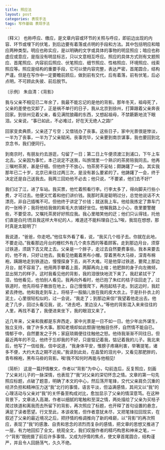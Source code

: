 ```yaml
---
title: 照应法
layout: post
categories: 表现手法
tags: 写作基础 表现手法
---
```


〔释义〕 也称呼应、缴应，是文章内容或环节的关照与呼应，即前边出现的内容、环节或埋下的伏笔，到后边要有着落或点明的手段和方法。其中包括明应和暗应两种类型。明应也称实应，是以明确的文字或具体的事物的明显照应；暗应也称虚应或意应，是指没有明显标志，只以文意相互呼应。照应的具体方式则有文题照应、首尾照应、内容前后照应、伏笔照应、细节照应、性格照应、环境照应、线索照应等。照应是结构的重要手段，它可以使内容完整，表达严密，首尾圆合，结构严谨。但是在写作中一定要瞻前顾后，做到前有交代，后有着落，前有伏笔，后必点明，不可顾此失彼、前后脱节。

〔示例〕 朱自清：《背影》

我与父亲不相见已二年余了，我最不能忘记的是他的背影。那年冬天，祖母死了，父亲的差使也交卸了，正是祸不单行的日子，我从北京到徐州，打算跟着父亲奔丧回家。到徐州见着父亲，看见满院狼藉的东西，又想起祖母，不禁簌簌地流下眼泪。父亲说，“事已如此，不必难过，好在天无绝人之路!”

回家变卖典质，父亲还了亏空；又借钱办了丧事。这些日子，家中光景很是惨淡，一半为了丧事，一半为了父亲赋闲。丧事完毕，父亲要到南京谋事，我也要回到北京念书，我们便同行。

到南京时，有朋友约去游逛，勾留了一日；第二日上午便须渡江到浦口，下午上车北去。父亲因为事忙，本己说定不送我，叫旅馆里一个熟识的茶房陪我同去。他再三嘱咐茶房，甚是仔细。但他终于不放心，怕茶房不妥帖；颇踌躇了一会。其实我那年已二十岁，北京已来往过两三次，是没有甚么要紧的了。他踌躇了一会，终于决定还是自己送我去。我两三回劝他不必去；他只说，“不要紧，他们去不好!”

我们过了江，进了车站。我买票，他忙着照看行李。行李太多了，得向脚夫行些小费，才可过去。他便又忙着和他们讲价钱。我那时真是聪明过分，总觉他说话不大漂亮，非自己插嘴不可。但他终于讲定了价钱；就送我上车。他给我拣定了靠车门的一张椅子；我将他给我做的紫毛大衣铺好坐位。他嘱我路上小心，夜里要警醒些，不要受凉。又嘱托茶房好好照应我。我心里暗笑他的迂；他们只认得钱，托他们直是白托!而且我这样大年纪的人，难道还不能料理自己么?唉，我现在想想，那时真是太聪明了!

我说道，“爸爸，你走吧。”他往车外看了看，说，“我买几个桔子去。你就在此地，不要走动。”我看那边月台的栅栏外有几个卖东西的等着顾客。走到那边月台，须穿过铁道，须跳下去又爬上去。父亲是一个胖子，走过去自然要费事些。我本来要去的，他不肯，只好让他去。我看见他戴着黑布小帽，穿着黑布大马褂，深青布棉袍，蹒跚地走到铁道边，慢慢探身下去，尚不大难。可是他穿过铁道，要爬上那边月台，就不容易了。他用两手攀着上面，两脚再向上缩；他肥胖的身子向左微倾，显出努力的样子。这时我看见他的背影，我的泪很快地流下来了。我赶紧拭干了泪，怕他看见，也怕别人看见。我再向外看时，他已抱了朱红的桔子往回走了。过铁道时，他先将桔子散放在地上，自己慢慢爬下，再抱起桔子走。到这边时，我赶紧去搀他。他和我走到车上，将桔子一股脑儿放在我的皮大衣上。于是扑扑衣上的泥土，心里很轻松似的，过一会说，“我走了；到那边来信!”我望着他走出去。他走了几步，回过头看见我，说，“进去吧，里边没人。”等他的背影混入来来往往的人里，再找不着了，我便进来坐下，我的眼泪又来了。

近几年来，父亲和我都是东奔西走，家中光景是一日不如一日。他少年出外谋生，独立支持，做了许多大事。那知老境却如此颓唐!他触目伤怀，自然情不能自已。情郁于中，自然要发之于外；家庭琐屑便往往触他之怒。他待我渐渐不同往日。但最近两年的不见，他终于忘却我的不好，只是惦记着我，惦记着我的儿子。我北来后，他写了一信给我，信中说道，“我身体平安，惟膀子疼痛利害，举箸提笔，诸多不便，大约大去之期不远矣。”我读到此处，在晶莹的泪光中，又看见那肥胖的，青布棉袍，黑布马褂的背影。唉!我不知何时再能与他相见!

〔简析〕 这是一篇抒情散文，作者以“背影”为中心，勾前连后，反复照应，刻画了父亲对儿子的一脉深情，也表现了“我”对父亲的深切怀念之情。文章的第一句先照应标题，点破了题意，明确了本文的中心，然后荡开笔锋，交代父亲肩负沉重的经济负担和精神压力送“我”北行的事情，语言平淡，但溢满感情，其间又以“我”的心理活动与父亲对“我”的关怀备至构成对比，愈加显示了父亲的情深意笃。在这种背景下，文章进入高潮，作者以细腻的笔触和至深之情，两处描绘了父亲为买桔子爬过铁道和离我而去所留下的背影，再次照应了标题，也开释了首句设置的悬念，满足了读者愿望。行文至此，本该收笔，但作者意犹未尽，又把笔锋拉回现实，在叙述了父亲的最近境况之后，把抒情的格调推向了新的峰巅，以“背影”的再次照应，表现了“我”的感激、自责和思念的浓烈而复杂的感情，把文章的思想又推进了一层，有力地回扣了全文。统观全文，我们叹服作者的精巧构思和神来之笔，一个“背影”既统摄了前后许多事情，又成为抒情的焦点，使文章首尾圆合，结构谨严，并且令人回肠荡气，久久不绝。 